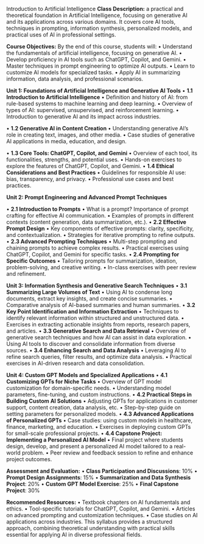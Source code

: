 
 Introduction to Artificial Intelligence
**Class Description:**
 a practical and theoretical foundation in Artificial Intelligence, focusing on generative AI and its applications across various domains. It covers core AI tools, techniques in prompting, information synthesis, personalized models, and practical uses of AI in professional settings.
 
**Course Objectives:**
By the end of this course, students will:
• Understand the fundamentals of artificial intelligence, focusing on generative AI.
• Develop proficiency in AI tools such as ChatGPT, Copilot, and Gemini.
• Master techniques in prompt engineering to optimize AI outputs.
• Learn to customize AI models for specialized tasks.
• Apply AI in summarizing information, data analysis, and professional scenarios.

**Unit 1: Foundations of Artificial Intelligence and Generative AI Tools**
• **1.1 Introduction to Artificial Intelligence**
• Definition and history of AI: from rule-based systems to machine learning and deep learning.
• Overview of types of AI: supervised, unsupervised, and reinforcement learning.
• Introduction to generative AI and its impact across industries.

• **1.2 Generative AI in Content Creation**
• Understanding generative AI’s role in creating text, images, and other media.
• Case studies of generative AI applications in media, education, and design.

• **1.3 Core Tools: ChatGPT, Copilot, and Gemini**
• Overview of each tool, its functionalities, strengths, and potential uses.
• Hands-on exercises to explore the features of ChatGPT, Copilot, and Gemini.
• **1.4 Ethical Considerations and Best Practices**
• Guidelines for responsible AI use: bias, transparency, and privacy.
• Professional use cases and best practices.

**Unit 2: Prompt Engineering and Advanced Prompt Techniques**

• **2.1 Introduction to Prompts**
• What is a prompt? Importance of prompt crafting for effective AI communication.
• Examples of prompts in different contexts (content generation, data summarization, etc.).
• **2.2 Effective Prompt Design**
• Key components of effective prompts: clarity, specificity, and contextualization.
• Strategies for iterative prompting to refine outputs.
• **2.3 Advanced Prompting Techniques**
• Multi-step prompting and chaining prompts to achieve complex results.
• Practical exercises using ChatGPT, Copilot, and Gemini for specific tasks.
• **2.4 Prompting for Specific Outcomes**
• Tailoring prompts for summarization, ideation, problem-solving, and creative writing.
• In-class exercises with peer review and refinement.

**Unit 3: Information Synthesis and Generative Search Techniques**
• **3.1 Summarizing Large Volumes of Text**
• Using AI to condense long documents, extract key insights, and create concise summaries.
• Comparative analysis of AI-based summaries and human summaries.
• **3.2 Key Point Identification and Information Extraction**
• Techniques to identify relevant information within structured and unstructured data.
• Exercises in extracting actionable insights from reports, research papers, and articles.
• **3.3 Generative Search and Data Retrieval**
• Overview of generative search techniques and how AI can assist in data exploration.
• Using AI tools to discover and consolidate information from diverse sources.
• **3.4 Enhancing Search and Data Analysis**
• Leveraging AI to refine search queries, filter results, and optimize data analysis.
• Practical exercises in AI-driven research and data consolidation.

**Unit 4: Custom GPT Models and Specialized Applications**
• **4.1 Customizing GPTs for Niche Tasks**
• Overview of GPT model customization for domain-specific needs.
• Understanding model parameters, fine-tuning, and custom instructions.
• **4.2 Practical Steps in Building Custom AI Solutions**
• Adjusting GPTs for applications in customer support, content creation, data analysis, etc.
• Step-by-step guide on setting parameters for personalized models.
• **4.3 Advanced Applications of Personalized GPTs**
• Case studies: using custom models in healthcare, finance, marketing, and education.
• Exercises in deploying custom GPTs for small-scale professional projects.
• **4.4 Capstone Project: Implementing a Personalized AI Model**
• Final project where students design, develop, and present a personalized AI model tailored to a real-world problem.
• Peer review and feedback session to refine and enhance project outcomes.

**Assessment and Evaluation:**
• **Class Participation and Discussions**: 10%
• **Prompt Design Assignments**: 15%
• **Summarization and Data Synthesis Project**: 20%
• **Custom GPT Model Exercise**: 25%
• **Final Capstone Project**: 30%

**Recommended Resources:**
• Textbook chapters on AI fundamentals and ethics.
• Tool-specific tutorials for ChatGPT, Copilot, and Gemini.
• Articles on advanced prompting and customization techniques.
• Case studies on AI applications across industries.
This syllabus provides a structured approach, combining theoretical understanding with practical skills essential for applying AI in diverse professional fields.